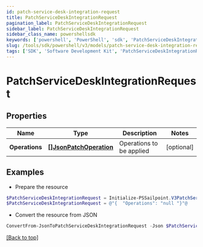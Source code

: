 ```yaml
---
id: patch-service-desk-integration-request
title: PatchServiceDeskIntegrationRequest
pagination_label: PatchServiceDeskIntegrationRequest
sidebar_label: PatchServiceDeskIntegrationRequest
sidebar_class_name: powershellsdk
keywords: ['powershell', 'PowerShell', 'sdk', 'PatchServiceDeskIntegrationRequest', 'PatchServiceDeskIntegrationRequest'] 
slug: /tools/sdk/powershell/v3/models/patch-service-desk-integration-request
tags: ['SDK', 'Software Development Kit', 'PatchServiceDeskIntegrationRequest', 'PatchServiceDeskIntegrationRequest']
---
```



# PatchServiceDeskIntegrationRequest

## Properties

Name | Type | Description | Notes
------------ | ------------- | ------------- | -------------
**Operations** | [**[]JsonPatchOperation**](json-patch-operation) | Operations to be applied | [optional] 

## Examples

- Prepare the resource
```powershell
$PatchServiceDeskIntegrationRequest = Initialize-PSSailpoint.V3PatchServiceDeskIntegrationRequest  -Operations null
$PatchServiceDeskIntegrationRequest = @"{  "Operations": "null "}"@
```

- Convert the resource from JSON
```powershell
ConvertFrom-JsonToPatchServiceDeskIntegrationRequest -Json $PatchServiceDeskIntegrationRequest
```


[[Back to top]](#) 

